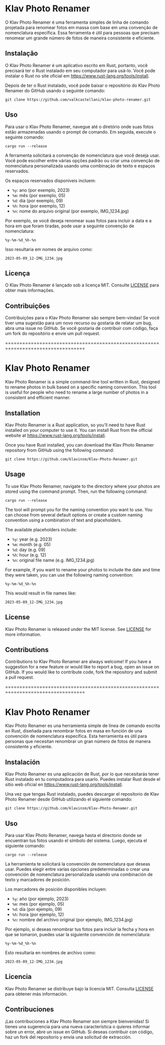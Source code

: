 # Klav Photo Renamer

O Klav Photo Renamer é uma ferramenta simples de linha de comando projetada para renomear fotos em massa com base em uma convenção de nomenclatura específica. 
Essa ferramenta é útil para pessoas que precisam renomear um grande número de fotos de maneira consistente e eficiente.

## Instalação

O Klav Photo Renamer é um aplicativo escrito em Rust, portanto, você precisará ter o Rust instalado em seu computador para usá-lo. 
Você pode instalar o Rust no site oficial em https://www.rust-lang.org/tools/install.

Depois de ter o Rust instalado, você pode baixar o repositório do Klav Photo Renamer do GitHub usando o seguinte comando:

```
git clone https://github.com/valkcastellani/klav-photo-renamer.git
```

## Uso

Para usar o Klav Photo Renamer, navegue até o diretório onde suas fotos estão armazenadas usando o prompt de comando. 
Em seguida, execute o seguinte comando:

```
cargo run --release
```

A ferramenta solicitará a convenção de nomenclatura que você deseja usar. 
Você pode escolher entre várias opções padrão ou criar uma convenção de nomenclatura personalizada usando uma combinação de texto e espaços reservados.

Os espaços reservados disponíveis incluem:

- `%y`: ano (por exemplo, 2023)
- `%m`: mês (por exemplo, 05)
- `%d`: dia (por exemplo, 09)
- `%h`: hora (por exemplo, 12)
- `%n`: nome do arquivo original (por exemplo, IMG_1234.jpg)

Por exemplo, se você deseja renomear suas fotos para incluir a data e a hora em que foram tiradas, pode usar a seguinte convenção de nomenclatura:

```
%y-%m-%d_%h-%n
```

Isso resultaria em nomes de arquivo como:

```
2023-05-09_12-IMG_1234.jpg
```

## Licença

O Klav Photo Renamer é lançado sob a licença MIT. Consulte [LICENSE](https://github.com/klavinsm/Klav-Photo-Renamer/blob/main/LICENSE) para obter mais informações.

## Contribuições

Contribuições para o Klav Photo Renamer são sempre bem-vindas! Se você tiver uma sugestão para um novo recurso ou gostaria de relatar um bug, abra uma issue no GitHub. Se você gostaria de contribuir com código, faça um fork do repositório e envie um pull request.

==================================================================================

# Klav Photo Renamer

Klav Photo Renamer is a simple command-line tool written in Rust, designed to rename photos in bulk based on a specific naming convention. This tool is useful for people who need to rename a large number of photos in a consistent and efficient manner.

## Installation

Klav Photo Renamer is a Rust application, so you'll need to have Rust installed on your computer to use it. You can install Rust from the official website at https://www.rust-lang.org/tools/install.

Once you have Rust installed, you can download the Klav Photo Renamer repository from GitHub using the following command:

```
git clone https://github.com/klavinsm/Klav-Photo-Renamer.git
```

## Usage

To use Klav Photo Renamer, navigate to the directory where your photos are stored using the command prompt. Then, run the following command:

```
cargo run --release
```

The tool will prompt you for the naming convention you want to use. You can choose from several default options or create a custom naming convention using a combination of text and placeholders.

The available placeholders include:

- `%y`: year (e.g. 2023)
- `%m`: month (e.g. 05)
- `%d`: day (e.g. 09)
- `%h`: hour (e.g. 12)
- `%n`: original file name (e.g. IMG_1234.jpg)

For example, if you want to rename your photos to include the date and time they were taken, you can use the following naming convention:

```
%y-%m-%d_%h-%n
```

This would result in file names like:

```
2023-05-09_12-IMG_1234.jpg
```

## License

Klav Photo Renamer is released under the MIT license. See [LICENSE](https://github.com/klavinsm/Klav-Photo-Renamer/blob/main/LICENSE) for more information.

## Contributions

Contributions to Klav Photo Renamer are always welcome! If you have a suggestion for a new feature or would like to report a bug, open an issue on GitHub. If you would like to contribute code, fork the repository and submit a pull request.

==================================================================================

# Klav Photo Renamer

Klav Photo Renamer es una herramienta simple de línea de comando escrita en Rust, diseñada para renombrar fotos en masa en función de una convención de nomenclatura específica. Esta herramienta es útil para personas que necesitan renombrar un gran número de fotos de manera consistente y eficiente.

## Instalación

Klav Photo Renamer es una aplicación de Rust, por lo que necesitarás tener Rust instalado en tu computadora para usarlo. Puedes instalar Rust desde el sitio web oficial en https://www.rust-lang.org/tools/install.

Una vez que tengas Rust instalado, puedes descargar el repositorio de Klav Photo Renamer desde GitHub utilizando el siguiente comando:

```
git clone https://github.com/klavinsm/Klav-Photo-Renamer.git
```

## Uso

Para usar Klav Photo Renamer, navega hasta el directorio donde se encuentran tus fotos usando el símbolo del sistema. Luego, ejecuta el siguiente comando:

```
cargo run --release
```

La herramienta te solicitará la convención de nomenclatura que deseas usar. Puedes elegir entre varias opciones predeterminadas o crear una convención de nomenclatura personalizada usando una combinación de texto y marcadores de posición.

Los marcadores de posición disponibles incluyen:

- `%y`: año (por ejemplo, 2023)
- `%m`: mes (por ejemplo, 05)
- `%d`: día (por ejemplo, 09)
- `%h`: hora (por ejemplo, 12)
- `%n`: nombre del archivo original (por ejemplo, IMG_1234.jpg)

Por ejemplo, si deseas renombrar tus fotos para incluir la fecha y hora en que se tomaron, puedes usar la siguiente convención de nomenclatura:

```
%y-%m-%d_%h-%n
```

Esto resultaría en nombres de archivo como:

```
2023-05-09_12-IMG_1234.jpg
```

## Licencia

Klav Photo Renamer se distribuye bajo la licencia MIT. Consulta [LICENSE](https://github.com/klavinsm/Klav-Photo-Renamer/blob/main/LICENSE) para obtener más información.

## Contribuciones

¡Las contribuciones a Klav Photo Renamer son siempre bienvenidas! Si tienes una sugerencia para una nueva característica o quieres informar sobre un error, abre un issue en GitHub. Si deseas contribuir con código, haz un fork del repositorio y envía una solicitud de extracción.
